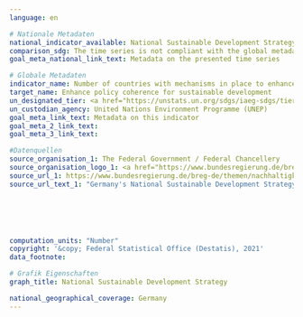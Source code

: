 ```yaml
---
language: en    

# Nationale Metadaten    
national_indicator_available: National Sustainable Development Strategy    
comparison_sdg: The time series is not compliant with the global metadata.    
goal_meta_national_link_text: Metadata on the presented time series    

# Globale Metadaten    
indicator_name: Number of countries with mechanisms in place to enhance policy coherence of sustainable development    
target_name: Enhance policy coherence for sustainable development    
un_designated_tier: <a href="https://unstats.un.org/sdgs/iaeg-sdgs/tier-classification/" title="Click here for more information on the UN tier classification."  target="_blank">Tier II</a>    
un_custodian_agency: United Nations Environment Programme (UNEP)    
goal_meta_link_text: Metadata on this indicator    
goal_meta_2_link_text:     
goal_meta_3_link_text:     

#Datenquellen
source_organisation_1: The Federal Government / Federal Chancellery
source_organisation_logo_1: <a href="https://www.bundesregierung.de/breg-de"><img src="https://g205sdgs.github.io/sdg-indicators/public/OrgImgEn/bundesregierung.png" alt="Logo bundesregierung" style="height:60px; width:148px" /></a>
source_url_1: https://www.bundesregierung.de/breg-de/themen/nachhaltigkeitspolitik/berichte-und-reden/berichte-der-bundesregierung-418550
source_url_text_1: "Germany's National Sustainable Development Strategy"





    
computation_units: "Number"    
copyright: '&copy; Federal Statistical Office (Destatis), 2021'    
data_footnote:     

# Grafik Eigenschaften    
graph_title: National Sustainable Development Strategy    

national_geographical_coverage: Germany    
---
```


<span></span>